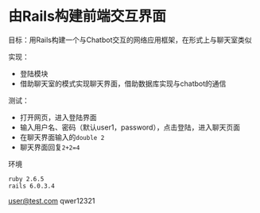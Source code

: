 # 由Rails构建前端交互界面

目标：用Rails构建一个与Chatbot交互的网络应用框架，在形式上与聊天室类似

实现：
- 登陆模块
- 借助聊天室的模式实现聊天界面，借助数据库实现与chatbot的通信

测试：
- 打开网页，进入登陆界面
- 输入用户名、密码（默认user1，password），点击登陆，进入聊天页面
- 在聊天界面输入的`double 2`
- 聊天界面回复`2+2=4`

环境
```
ruby 2.6.5
rails 6.0.3.4
```

user@test.com
qwer12321
